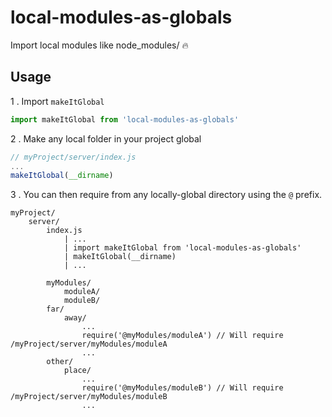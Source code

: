 # local-modules-as-globals
Import local modules like node_modules/ :fire: 

## Usage

1 . Import `makeItGlobal`
```js
import makeItGlobal from 'local-modules-as-globals'
```

2 . Make any local folder in your project global
```js
// myProject/server/index.js
...
makeItGlobal(__dirname)
```

3 . You can then require from any locally-global directory using the `@` prefix.

```
myProject/
	server/
		index.js
			| ...
			| import makeItGlobal from 'local-modules-as-globals'
			| makeItGlobal(__dirname)
			| ...

		myModules/
			moduleA/
			moduleB/
		far/
			away/
				...
				require('@myModules/moduleA') // Will require /myProject/server/myModules/moduleA
				...
		other/
			place/
				...
				require('@myModules/moduleB') // Will require /myProject/server/myModules/moduleB
				...
```